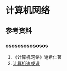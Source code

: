 # 计算机网络

## 参考资料

### ososososososos
1. 《计算机网络》谢希仁著
2. [计算机速成课](https://github.com/1c7/Crash-Course-Computer-Science-Chinese)